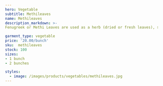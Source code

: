 ```yaml
---
hero: Vegetable
subtitle: Methileaves
name: Methileaves
description_markdown: >-
Fenugreek or Methi Leaves are used as a herb (dried or fresh leaves), spice (seeds), and vegetable (fresh leaves, sprouts, and microgreens).

garment_type: vegetable
price: '20.00/bunch'
sku:  methileaves
stock: 100
sizes:
- 1 bunch
- 2 bunches

styles:
  - image: /images/products/vegetables/methileaves.jpg
---
```

